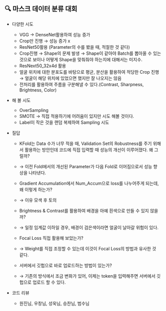 ## 🔍 마스크 데이터 분류 대회

- 다양한 시도

  - VGG → DenseNet활용하여 성능 증가
  - Crop만 진행 → 성능 증가 x
  - ResNet50활용 (Parameter의 수를 봤을 때, 적절한 것 같다)
  - Crop진행 → Shape의 문제 발생 → Shape이 같아야 Batch를 뽑아올 수 있는 것으로 보이나 어떻게 Shape을 맞춰줘야 하는지에 대해서는 미지수.
  - ResNext50_32x4d 활용
  - 얼굴 위치에 대한 분포도를 바탕으로 평균, 분산을 활용하여 적당한 Crop 진행 → 얼굴이 해당 위치에 있었으면 했지만 잘 나오지는 않음
  - 전처리를 활용하여 주름을 구분해낼 수 있다.(Contrast, Sharpness, Brightness, Color)

- 해 볼 시도

  - OverSampling
  - SMOTE → 직접 적용하기에 어려움이 있지만 시도 해볼 것이다.
  - Label이 작은 것을 랜덤 복제하여 Sampling 시도

- 질답

  - KFold는 Data 수가 너무 적을 때, Validation Set의 Robustness를 주기 위해서 활용하는 방안인데 코드에 직접 입력할 때 성능의 개선이 이루어졌다. 왜 그럴까?
  - → 이전 Fold에서의 개선된 Parameter가 다음 Fold로 이어짐으로서 성능 향상을 나타낸다.

  - Gradient Accumulation에서 Num_Accum으로 loss를 나누어주게 되는데, 왜 이렇게 하는가?
  - → 이유 모색 후 토의

  - Brightness & Contrast를 활용하여 배경을 아예 흰색으로 만들 수 있지 않을까?
  - → 일정 임계값 이하일 경우, 배경이 검은색이라면 얼굴이 날아갈 위험이 있다.

  - Focal Loss 직접 활용해 보았는가?
  - → Weight를 직접 조정할 수 있는데 이것이 Focal Loss의 방법과 유사한 것 같다.

  - 서버에서 깃헙으로 바로 업로드하는 방법이 있는가?
  - → 기존의 방식에서 조금 변화가 있어, 이제는 token을 입력해주면 서버에서 깃헙으로 업로드 할 수 있다.

- 코드 리뷰

  - 원진님, 우창님, 성욱님, 승찬님, 범수님
